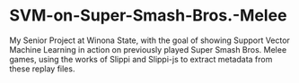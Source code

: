 # SVM-on-Super-Smash-Bros.-Melee
My Senior Project at Winona State, with the goal of showing Support Vector Machine Learning in action on previously played Super Smash Bros. Melee games, using the works of Slippi and Slippi-js to extract metadata from these replay files.
